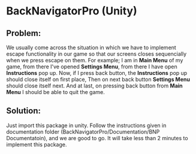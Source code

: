# BackNavigatorPro (Unity)
<h2>Problem:</h2>
	We usually come across the situation in which we have to implement escape functionality in our game so that our screens closes sequencially when we press escape on them. For example; I am in <b>Main Menu</b> of my game, from there I've opened <b>Settings Menu</b>, from there I have open <b>Instructions</b> pop up. Now, if I press back button, the <b>Instructions</b> pop up should close itself on first place, Then on next back button <b>Settings Menu</b> should close itself next. And at last, on pressing back button from <b>Main Menu</b> I should be able to quit the game.

<h2>Solution:</h2>
	Just import this package in unity. Follow the instructions given in documentation folder (BackNavigatorPro/Documentation/BNP Documentatoin), and we are good to go. It will take less than 2 minutes to implement this package.
